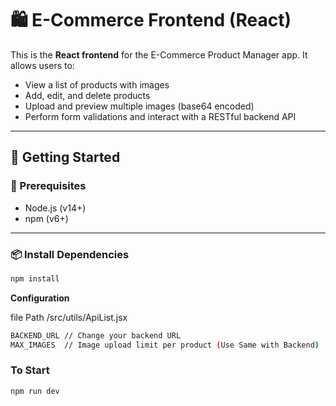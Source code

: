 # 🛍️ E-Commerce Frontend (React)

This is the **React frontend** for the E-Commerce Product Manager app. It allows users to:

- View a list of products with images
- Add, edit, and delete products
- Upload and preview multiple images (base64 encoded)
- Perform form validations and interact with a RESTful backend API

---

## 🚀 Getting Started

### 🔧 Prerequisites

- Node.js (v14+)
- npm (v6+)

---

### 📦 Install Dependencies

```bash
npm install
```
**Configuration**

file Path /src/utils/ApiList.jsx
```bash
BACKEND_URL // Change your backend URL
MAX_IMAGES  // Image upload limit per product (Use Same with Backend)
```

### To Start 
```bash
npm run dev
```
